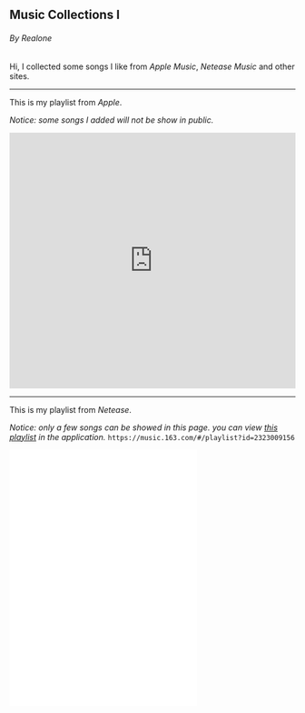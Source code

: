 ## Music Collections I

###### By *Realone*

Hi, I collected some songs I like from *Apple Music*, *Netease Music* and other sites.

------

This is my playlist from *Apple*.  

*Notice: some songs I added will not be show in public.*

<iframe allow="autoplay *; encrypted-media *;" frameborder="0" height="450" style="width:100%;max-width:660px;overflow:hidden;background:transparent;" sandbox="allow-forms allow-popups allow-same-origin allow-scripts allow-storage-access-by-user-activation allow-top-navigation-by-user-activation" src="https://embed.music.apple.com/cn/playlist/liked/pl.u-XkD0vlLU2EBj69K"></iframe>

------

This is my playlist from *Netease*.  

*Notice: only a few songs can be showed in this page. you can view [this playlist](https://music.163.com/#/playlist?id=2323009156)  in the application.* `https://music.163.com/#/playlist?id=2323009156`

<iframe frameborder="no" border="0" marginwidth="0" marginheight="0" width=330 height=450 src="//music.163.com/outchain/player?type=0&id=2323009156&auto=0&height=430"></iframe>